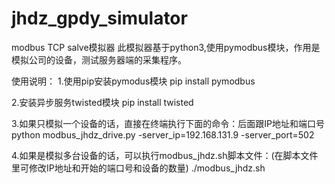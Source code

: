 # jhdz_gpdy_simulator
modbus TCP salve模拟器
此模拟器基于python3,使用pymodbus模块，作用是模拟公司的设备，测试服务器端的采集程序。

使用说明：
1.使用pip安装pymodus模块
  pip install pymodbus

2.安装异步服务twisted模块
  pip install twisted
  
3.如果只模拟一个设备的话，直接在终端执行下面的命令：后面跟IP地址和端口号
  python modbus_jhdz_drive.py -server_ip=192.168.131.9 -server_port=502
  
4.如果是模拟多台设备的话，可以执行modbus_jhdz.sh脚本文件：(在脚本文件里可修改IP地址和开始的端口号和设备的数量)
  ./modbus_jhdz.sh
  
